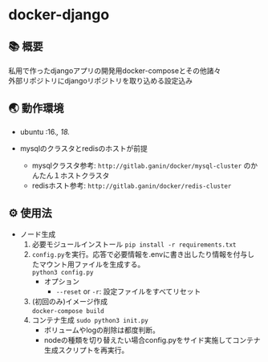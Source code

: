 # docker-django

## 📚 概要
私用で作ったdjangoアプリの開発用docker-composeとその他諸々  
外部リポジトリにdjangoリポジトリを取り込める設定込み

## 🌏 動作環境
- ubuntu :16.*, 18.*

- mysqlのクラスタとredisのホストが前提
    - mysqlクラスタ参考: `http://gitlab.ganin/docker/mysql-cluster` のかんたん１ホストクラスタ  
    - redisホスト参考: `http://gitlab.ganin/docker/redis-cluster`  

## ⚙ 使用法
- ノード生成
    1. 必要モジュールインストール
        `pip install -r requirements.txt`
    1. `config.py`を実行。応答で必要情報を.envに書き出したり情報を付与したマウント用ファイルを生成する。  
        `python3 config.py`  
        - オプション  
            - `--reset` or `-r`: 設定ファイルをすべてリセット  
    1. (初回のみ)イメージ作成  
        `docker-compose build`
    1. コンテナ生成
        `sudo python3 init.py`  
        - ボリュームやlogの削除は都度判断。
        - nodeの種類を切り替えたい場合config.pyをサイド実施してコンテナ生成スクリプトを再実行。

